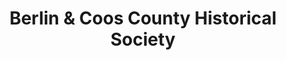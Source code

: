 ---
layout: repo
title: "Berlin & Coos County Historical Society
"
id: 5754
permalink: repos/5754/
---